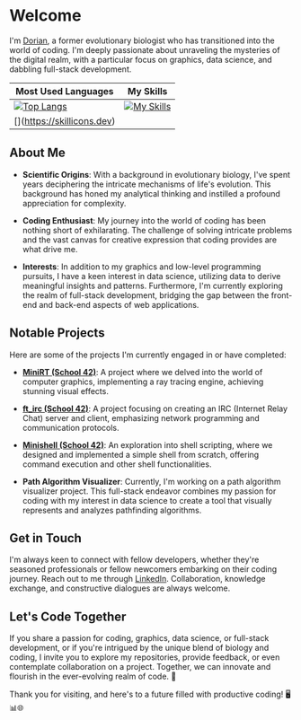 # Welcome

I'm [Dorian](https://www.linkedin.com/in/dorianjagusch), a former evolutionary biologist who has transitioned into the world of coding. I'm deeply passionate about unraveling the mysteries of the digital realm, with a particular focus on graphics, data science, and dabbling full-stack development.

| Most Used Languages                     | My Skills                             |
|----------------------------------------|--------------------------------------|
| [![Top Langs](https://github-readme-stats.vercel.app/api/top-langs/?username=dorianjagusch)](https://github.com/anuraghazra/github-readme-stats) | [![My Skills](https://skillicons.dev/icons?i=git,bash,vscode,emacs,linux,regex,docker&perline=6)](https://skillicons.dev) 
[[](https://skillicons.dev/icons?i=c,cpp,r,js,nextjs,css,html,react,figma&perline=6)](https://skillicons.dev) |




## About Me

- **Scientific Origins**: With a background in evolutionary biology, I've spent years deciphering the intricate mechanisms of life's evolution. This background has honed my analytical thinking and instilled a profound appreciation for complexity.

- **Coding Enthusiast**: My journey into the world of coding has been nothing short of exhilarating. The challenge of solving intricate problems and the vast canvas for creative expression that coding provides are what drive me.

- **Interests**: In addition to my graphics and low-level programming pursuits, I have a keen interest in data science, utilizing data to derive meaningful insights and patterns. Furthermore, I'm currently exploring the realm of full-stack development, bridging the gap between the front-end and back-end aspects of web applications.

## Notable Projects

Here are some of the projects I'm currently engaged in or have completed:

- **[MiniRT (School 42)](https://github.com/dorianjagusch/miniRT)**: A project where we delved into the world of computer graphics, implementing a ray tracing engine, achieving stunning visual effects.

- **[ft_irc (School 42)](https://github.com/dorianjagusch/ft_irc)**: A project focusing on creating an IRC (Internet Relay Chat) server and client, emphasizing network programming and communication protocols.

- **[Minishell (School 42)](https://github.com/dorianjagusch/minishell/)**: An exploration into shell scripting, where we designed and implemented a simple shell from scratch, offering command execution and other shell functionalities.

- **Path Algorithm Visualizer**: Currently, I'm working on a path algorithm visualizer project. This full-stack endeavor combines my passion for coding with my interest in data science to create a tool that visually represents and analyzes pathfinding algorithms.

## Get in Touch

I'm always keen to connect with fellow developers, whether they're seasoned professionals or fellow newcomers embarking on their coding journey. Reach out to me through [LinkedIn](https://www.linkedin.com/in/dorian-jagusch). Collaboration, knowledge exchange, and constructive dialogues are always welcome.

## Let's Code Together

If you share a passion for coding, graphics, data science, or full-stack development, or if you're intrigued by the unique blend of biology and coding, I invite you to explore my repositories, provide feedback, or even contemplate collaboration on a project. Together, we can innovate and flourish in the ever-evolving realm of code. 🚀

Thank you for visiting, and here's to a future filled with productive coding! 🖥️📊🌐

